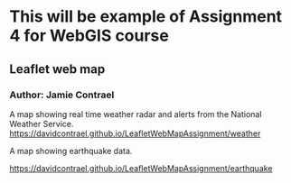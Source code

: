 # This will be example of Assignment 4 for WebGIS course
## Leaflet web map
### Author: Jamie Contrael

A map showing real time weather radar and alerts from the National Weather Service.
<https://davidcontrael.github.io/LeafletWebMapAssignment/weather>

A map showing earthquake data.

<https://davidcontrael.github.io/LeafletWebMapAssignment/earthquake>